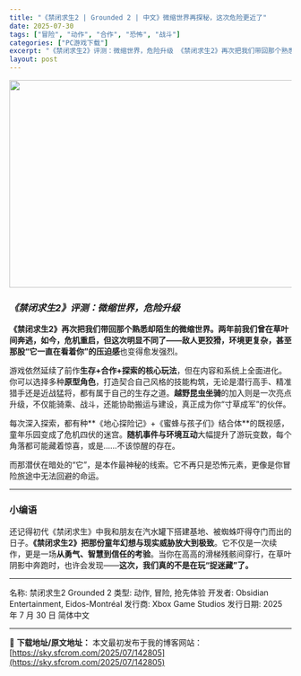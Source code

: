 ```yaml
---
title: "《禁闭求生2 | Grounded 2 | 中文》微缩世界再探秘，这次危险更近了"
date: 2025-07-30
tags: ["冒险", "动作", "合作", "恐怖", "战斗"]
categories: ["PC游戏下载"]
excerpt: "《禁闭求生2》评测：微缩世界，危险升级 《禁闭求生2》再次把我们带回那个熟悉却陌生的微缩世界。两年前我们曾在草叶间奔逃，如今，危机重启，但这次明显不同了——敌人更狡猾，环境更复杂，甚至那股“它一直在看着你”的压迫感也变得愈发强烈。 游戏依然延续了前作生存+合作+探索的核心玩法，但在内容和系统上全面进&hellip;"
layout: post
---
```


<img class="aligncenter size-full wp-image-142806" src="https://sky.sfcrom.com/wp-content/uploads/2025/07/2025073002184117.webp" alt="" width="660" height="370" />
<h3><em><strong>《禁闭求生2》评测：微缩世界，危险升级</strong></em></h3>
<strong>《禁闭求生2》再次把我们带回那个熟悉却陌生的微缩世界。两年前我们曾在草叶间奔逃，如今，危机重启，但这次明显不同了——敌人更狡猾，环境更复杂，甚至那股“它一直在看着你”的压迫感</strong>也变得愈发强烈。

游戏依然延续了前作<strong>生存+合作+探索的核心玩法</strong>，但在内容和系统上全面进化。你可以选择多种<strong>原型角色</strong>，打造契合自己风格的技能构筑，无论是潜行高手、精准猎手还是近战猛将，都有属于自己的生存之道。<strong>越野昆虫坐骑</strong>的加入则是一次亮点升级，不仅能骑乘、战斗，还能协助搬运与建设，真正成为你“寸草成军”的伙伴。

每次深入探索，都有种**《地心探险记》+《蜜蜂与孩子们》结合体**的既视感，童年乐园变成了危机四伏的迷宫。<strong>随机事件与环境互动</strong>大幅提升了游玩变数，每个角落都可能藏着惊喜，或是……不该惊醒的存在。

而那潜伏在暗处的“它”，是本作最神秘的线索。它不再只是恐怖元素，更像是你冒险旅途中无法回避的命运。

<hr />

<h3>小编语</h3>
还记得初代《禁闭求生》中我和朋友在汽水罐下搭建基地、被蜘蛛吓得夺门而出的日子。<strong>《禁闭求生2》把那份童年幻想与现实威胁放大到极致</strong>。它不仅是一次续作，更是一场<strong>从勇气、智慧到信任的考验</strong>。当你在高高的滑梯残骸间穿行，在草叶阴影中奔跑时，也许会发现——<strong>这次，我们真的不是在玩“捉迷藏”了。</strong>

<hr />

名称: 禁闭求生2 Grounded 2
类型: 动作, 冒险, 抢先体验
开发者: Obsidian Entertainment, Eidos-Montréal
发行商: Xbox Game Studios
发行日期: 2025 年 7 月 30 日
简体中文

---
📖 **下载地址/原文地址：** 本文最初发布于我的博客网站：[https://sky.sfcrom.com/2025/07/142805](https://sky.sfcrom.com/2025/07/142805)
